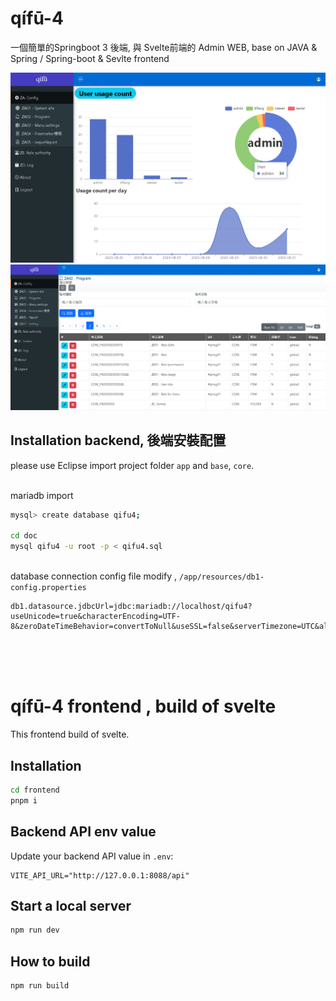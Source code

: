 # qífū-4
一個簡單的Springboot 3 後端, 與 Svelte前端的 Admin WEB, base on JAVA & Spring / Spring-boot & Sevlte frontend

<img src="https://raw.githubusercontent.com/billchen198318/qifu4/main/doc/0002.png">
<img src="https://raw.githubusercontent.com/billchen198318/qifu4/main/doc/0001.png">



## Installation backend, 後端安裝配置
please use Eclipse import project folder `app` and `base`, `core`.

<br>mariadb import
```bash
mysql> create database qifu4;

cd doc
mysql qifu4 -u root -p < qifu4.sql
```

<br>database connection config file modify , `/app/resources/db1-config.properties`
```text
db1.datasource.jdbcUrl=jdbc:mariadb://localhost/qifu4?useUnicode=true&characterEncoding=UTF-8&zeroDateTimeBehavior=convertToNull&useSSL=false&serverTimezone=UTC&allowPublicKeyRetrieval=true
```

<br><br><br>

# qífū-4 frontend , build of svelte

This frontend build of svelte.

## Installation

```bash
cd frontend
pnpm i

```

## Backend API env value

Update your backend API value in `.env`:

```text
VITE_API_URL="http://127.0.0.1:8088/api"
```

## Start a local server

```bash
npm run dev
```

## How to build

```
npm run build
```

